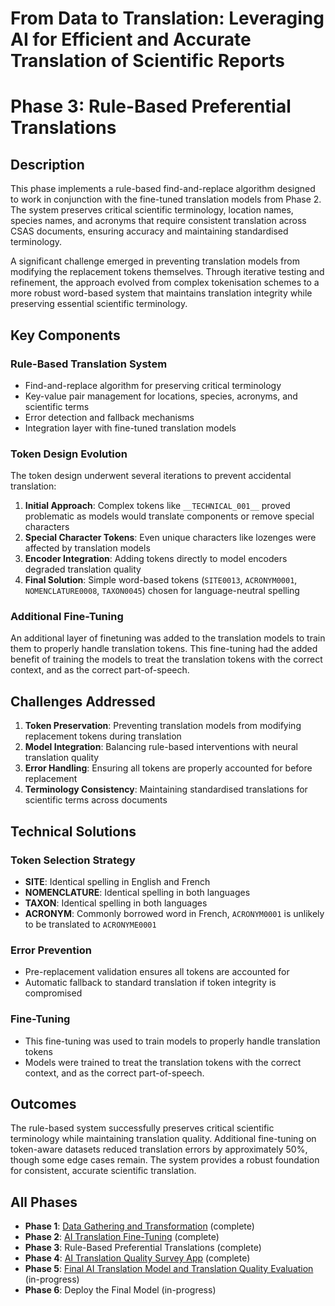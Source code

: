 # From Data to Translation: Leveraging AI for Efficient and Accurate Translation of Scientific Reports 

# Phase 3: Rule-Based Preferential Translations

## Description

This phase implements a rule-based find-and-replace algorithm designed to work in conjunction with the fine-tuned translation models from Phase 2. The system preserves critical scientific terminology, location names, species names, and acronyms that require consistent translation across CSAS documents, ensuring accuracy and maintaining standardised terminology.

A significant challenge emerged in preventing translation models from modifying the replacement tokens themselves. Through iterative testing and refinement, the approach evolved from complex tokenisation schemes to a more robust word-based system that maintains translation integrity while preserving essential scientific terminology.

## Key Components

### Rule-Based Translation System
- Find-and-replace algorithm for preserving critical terminology
- Key-value pair management for locations, species, acronyms, and scientific terms
- Error detection and fallback mechanisms
- Integration layer with fine-tuned translation models

### Token Design Evolution
The token design underwent several iterations to prevent accidental translation:

1. **Initial Approach**: Complex tokens like `__TECHNICAL_001__` proved problematic as models would translate components or remove special characters
2. **Special Character Tokens**: Even unique characters like lozenges were affected by translation models
3. **Encoder Integration**: Adding tokens directly to model encoders degraded translation quality
4. **Final Solution**: Simple word-based tokens (`SITE0013`, `ACRONYM0001`, `NOMENCLATURE0008`, `TAXON0045`) chosen for language-neutral spelling

### Additional Fine-Tuning
An additional layer of finetuning was added to the translation models to train them to properly handle translation tokens. This fine-tuning had the added benefit of training the models to treat the translation tokens with the correct context, and as the correct part-of-speech.

## Challenges Addressed

1. **Token Preservation**: Preventing translation models from modifying replacement tokens during translation
2. **Model Integration**: Balancing rule-based interventions with neural translation quality
3. **Error Handling**: Ensuring all tokens are properly accounted for before replacement
4. **Terminology Consistency**: Maintaining standardised translations for scientific terms across documents

## Technical Solutions

### Token Selection Strategy
- **SITE**: Identical spelling in English and French
- **NOMENCLATURE**: Identical spelling in both languages  
- **TAXON**: Identical spelling in both languages
- **ACRONYM**: Commonly borrowed word in French, `ACRONYM0001` is unlikely to be translated to `ACRONYME0001`

### Error Prevention
- Pre-replacement validation ensures all tokens are accounted for
- Automatic fallback to standard translation if token integrity is compromised

### Fine-Tuning
- This fine-tuning was used to train models to properly handle translation tokens
- Models were trained to treat the translation tokens with the correct context, and as the correct part-of-speech.

## Outcomes

The rule-based system successfully preserves critical scientific terminology while maintaining translation quality. Additional fine-tuning on token-aware datasets reduced translation errors by approximately 50%, though some edge cases remain. The system provides a robust foundation for consistent, accurate scientific translation.

## All Phases

- **Phase 1**: [Data Gathering and Transformation](https://github.com/KevinCarr42/CSAS-translation-finetuning-phase1) (complete)
- **Phase 2**: [AI Translation Fine-Tuning](https://github.com/KevinCarr42/Translation-Fine-Tuning) (complete)
- **Phase 3**: Rule-Based Preferential Translations (complete)
- **Phase 4**: [AI Translation Quality Survey App](https://github.com/KevinCarr42/translation-quality-survey-app) (complete)
- **Phase 5**: [Final AI Translation Model and Translation Quality Evaluation](https://github.com/KevinCarr42/CSAS-Translations) (in-progress)
- **Phase 6**: Deploy the Final Model (in-progress)
